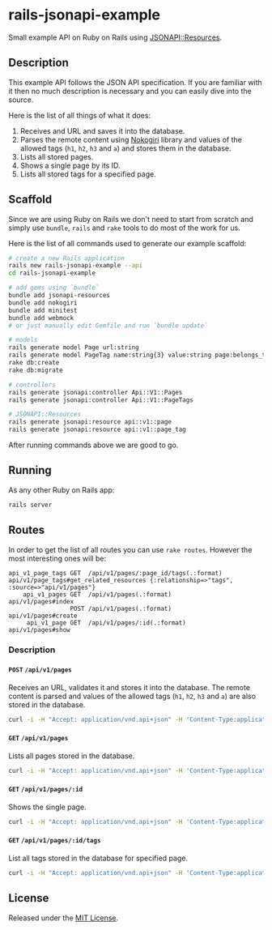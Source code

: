 # rails-jsonapi-example

Small example API on Ruby on Rails using [JSONAPI::Resources](http://jsonapi-resources.com/).

## Description

This example API follows the JSON API specification. If you are familiar with it
then no much description is necessary and you can easily dive into the source.

Here is the list of all things of what it does:

1.  Receives and URL and saves it into the database.
2.  Parses the remote content using [Nokogiri](https://github.com/sparklemotion/nokogiri)
library and values of the allowed tags (`h1`, `h2`, `h3` and `a`) and stores
them in the database.
3.  Lists all stored pages.
4.  Shows a single page by its ID.
5.  Lists all stored tags for a specified page.

## Scaffold

Since we are using Ruby on Rails we don't need to start from scratch and simply
use `bundle`, `rails` and `rake` tools to do most of the work for us.

Here is the list of all commands used to generate our example scaffold:

```bash
# create a new Rails application
rails new rails-jsonapi-example --api
cd rails-jsonapi-example

# add gems using `bundle`
bundle add jsonapi-resources
bundle add nokogiri
bundle add minitest
bundle add webmock
# or just manually edit Gemfile and run `bundle update`

# models
rails generate model Page url:string
rails generate model PageTag name:string{3} value:string page:belongs_to
rake db:create
rake db:migrate

# controllers
rails generate jsonapi:controller Api::V1::Pages
rails generate jsonapi:controller Api::V1::PageTags

# JSONAPI::Resources
rails generate jsonapi:resource api::v1::page
rails generate jsonapi:resource api::v1::page_tag
```

After running commands above we are good to go.

## Running

As any other Ruby on Rails app:

```bash
rails server
```

## Routes

In order to get the list of all routes you can use `rake routes`. However the
most interesting ones will be:

```
api_v1_page_tags GET  /api/v1/pages/:page_id/tags(.:format) api/v1/page_tags#get_related_resources {:relationship=>"tags", :source=>"api/v1/pages"}
    api_v1_pages GET  /api/v1/pages(.:format)               api/v1/pages#index
                 POST /api/v1/pages(.:format)               api/v1/pages#create
     api_v1_page GET  /api/v1/pages/:id(.:format)           api/v1/pages#show
```

### Description

#### `POST` `/api/v1/pages`

Receives an URL, validates it and stores it into the database. The remote
content is parsed and values of the allowed tags (`h1`, `h2`, `h3` and `a`) are
also stored in the database.

```bash
curl -i -H "Accept: application/vnd.api+json" -H 'Content-Type:application/vnd.api+json' -X POST -d '{"data": {"type": "pages", "attributes": {"url": "https://example.com/" }}}' http://localhost:3000/api/v1/pages
```

#### `GET` `/api/v1/pages`

Lists all pages stored in the database.

```bash
curl -i -H "Accept: application/vnd.api+json" -H 'Content-Type:application/vnd.api+json' -X GET http://localhost:3000/api/v1/pages
```

#### `GET` `/api/v1/pages/:id`

Shows the single page.

```bash
curl -i -H "Accept: application/vnd.api+json" -H 'Content-Type:application/vnd.api+json' -X GET http://localhost:3000/api/v1/pages/1
```

#### `GET` `/api/v1/pages/:id/tags`

List all tags stored in the database for specified page.

```bash
curl -i -H "Accept: application/vnd.api+json" -H 'Content-Type:application/vnd.api+json' -X GET http://localhost:3000/api/v1/pages/1/tags
```

## License

Released under the [MIT License](https://opensource.org/licenses/MIT).
